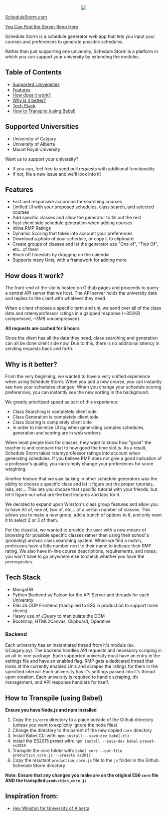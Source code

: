 <p align="center">
  <img src="http://i.imgur.com/ZBRXem4.png"/>
</p>

[ScheduleStorm.com](http://schedulestorm.com)

[You Can Find the Server Repo Here](https://github.com/Step7750/ScheduleStorm_Server)

Schedule Storm is a schedule generator web app that lets you input your courses and preferences to generate possible schedules.

Rather than just supporting one university, Schedule Storm is a platform in which you can support your university by extending the modules.

## Table of Contents
  * [Supported Universities](https://github.com/Step7750/ScheduleStorm#supported-universities)
  * [Features](https://github.com/Step7750/ScheduleStorm#features)
  * [How does it work?](https://github.com/Step7750/ScheduleStorm#how-does-it-work)
  * [Why is it better?](https://github.com/Step7750/ScheduleStorm#why-is-it-better)
  * [Tech Stack](https://github.com/Step7750/ScheduleStorm#tech-stack)
  * [How to Transpile (using Babel)](https://github.com/Step7750/ScheduleStorm#how-to-transpile-using-babel)

## Supported Universities
  * University of Calgary
  * University of Alberta
  * Mount Royal University

Want us to support your university?
  * If you can, feel free to send pull requests with additional functionality
  * If not, file a new issue and we'll look into it!

## Features
  * Fast and responsive accordion for searching courses
  * Unified UI with your proposed schedules, class search, and selected courses
  * Add specific classes and allow the generator to fill out the rest
  * Fast client side schedule generation when adding courses
  * Inline RMP Ratings
  * Dynamic Scoring that takes into account your preferences
  * Download a photo of your schedule, or copy it to clipboard
  * Create groups of classes and let the generator use "One of", "Two Of", etc.. of them
  * Block off timeslots by dragging on the calendar
  * Supports many Unis, with a framework for adding more

## How does it work?

The front-end of the site is hosted on Github pages and proceeds to query a central API server that we host. The API server holds the university data and replies to the client with whatever they need. 

When a client chooses a specific term and uni, we send over all of the class data and ratemyprofessor ratings in a gzipped response (~350KB compressed, ~3MB uncompressed). 

**All requests are cached for 6 hours**

Since the client has all the data they need, class searching and generation can all be done client side now. Due to this, there is no additional latency in sending requests back and forth. 

## Why is it better?

From the very beginning, we wanted to have a very unified experience when using Schedule Storm. When you add a new course, you can instantly see how your schedules changed. When you change your schedule scoring preferences, you can instantly see the new sorting in the background.

We greatly prioritized speed as part of this experience:
  * Class Searching is completely client side
  * Class Generation is completely client side
  * Class Scoring is completely client side
  * In order to minimize UI lag when generating complex schedules, generation and scoring are in web workers

When most people look for classes, they want to know how "good" the teacher is and compare that to how good the time slot is. As a result, Schedule Storm takes ratemyprofessor ratings into account when generating schedules. If you believe RMP does not give a good indication of a professor's quality, you can simply change your preferences for score weighting.

Another feature that we saw lacking in other schedule generators was the ability to choose a specific class and let it figure out the proper tutorials, labs, etc... This lets you choose that specific tutorial with your friends, but let it figure out what are the best lectures and labs for it. 

We decided to expand upon Winston's class group features and allow you to have All of, one of, two of, etc... of a certain number of classes. This allows you to make a new group, add a bunch of options to it, and only want it to select 2 or 3 of them.

For the classlist, we wanted to provide the user with a new means of browsing for possible specific classes rather than using their school's (probably) archaic class searching system. When we find a match, professors have a little number next to their name to indicate their RMP rating. We also have in-line course descriptions, requirements, and notes; you won't have to go anywhere else to check whether you have the prerequisites.

## Tech Stack

* MongoDB
* Python Backend w/ Falcon for the API Server and threads for each University
* ES6 JS OOP Frontend (transpiled to ES5 in production to support more clients)
* Heavy use of JQuery to manipulate the DOM
* Bootstrap, HTML2Canvas, Clipboard, Operative

### Backend

Each university has an instantiated thread from it's module (ex. UCalgary.py). The backend handles API requests and necessary scraping in an all-in-one package. Each supported university must have an entry in the settings file and have an enabled flag. RMP gets a dedicated thread that looks at the currently enabled Unis and scrapes the ratings for them in the specified interval. Each university has it's settings passed into it's thread upon creation. Each university is required to handle scraping, db management, and API response handlers for itself.


## How to Transpile (using Babel)

**Ensure you have Node.js and npm installed**

1. Copy the `js/core` directory to a place outside of the Github directory (unless you want to explicitly ignore the node files)
2. Change the directory to the parent of the new copied `core` directory
2. Install Babel CLI with: `npm install --save-dev babel-cli`
3. Install the ES2015 preset with: `npm install --save-dev babel-preset-es2015`
4. Transpile the core folder with: `babel core --out-file production_core.js --presets es2015`
5. Copy the resultant `production_core.js` file to the `js` folder in the Github Schedule Storm directory

**Note: Ensure that any changes you make are on the original ES6 `core` file AND the transpiled `production_core.js`**

## Inspiration from:

* [Hey Winston for University of Alberta](https://github.com/ahoskins/winston)



